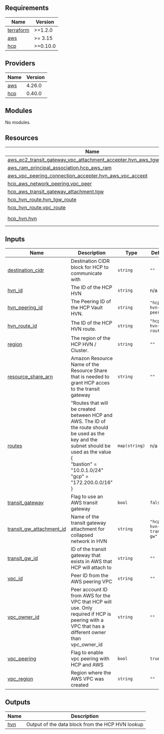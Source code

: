 <!-- BEGINNING OF PRE-COMMIT-TERRAFORM DOCS HOOK -->
## Requirements

| Name | Version |
|------|---------|
| <a name="requirement_terraform"></a> [terraform](#requirement\_terraform) | >=1.2.0 |
| <a name="requirement_aws"></a> [aws](#requirement\_aws) | >= 3.15 |
| <a name="requirement_hcp"></a> [hcp](#requirement\_hcp) | >=0.10.0 |

## Providers

| Name | Version |
|------|---------|
| <a name="provider_aws"></a> [aws](#provider\_aws) | 4.26.0 |
| <a name="provider_hcp"></a> [hcp](#provider\_hcp) | 0.40.0 |

## Modules

No modules.

## Resources

| Name | Type |
|------|------|
| [aws_ec2_transit_gateway_vpc_attachment_accepter.hvn_aws_tgw_accept](https://registry.terraform.io/providers/hashicorp/aws/latest/docs/resources/ec2_transit_gateway_vpc_attachment_accepter) | resource |
| [aws_ram_principal_association.hcp_aws_ram](https://registry.terraform.io/providers/hashicorp/aws/latest/docs/resources/ram_principal_association) | resource |
| [aws_vpc_peering_connection_accepter.hvn_aws_vpc_accept](https://registry.terraform.io/providers/hashicorp/aws/latest/docs/resources/vpc_peering_connection_accepter) | resource |
| [hcp_aws_network_peering.vpc_peer](https://registry.terraform.io/providers/hashicorp/hcp/latest/docs/resources/aws_network_peering) | resource |
| [hcp_aws_transit_gateway_attachment.tgw](https://registry.terraform.io/providers/hashicorp/hcp/latest/docs/resources/aws_transit_gateway_attachment) | resource |
| [hcp_hvn_route.hvn_tgw_route](https://registry.terraform.io/providers/hashicorp/hcp/latest/docs/resources/hvn_route) | resource |
| [hcp_hvn_route.vpc_route](https://registry.terraform.io/providers/hashicorp/hcp/latest/docs/resources/hvn_route) | resource |
| [hcp_hvn.hvn](https://registry.terraform.io/providers/hashicorp/hcp/latest/docs/data-sources/hvn) | data source |

## Inputs

| Name | Description | Type | Default | Required |
|------|-------------|------|---------|:--------:|
| <a name="input_destination_cidr"></a> [destination\_cidr](#input\_destination\_cidr) | Destination CIDR block for HCP to communicate with | `string` | `""` | no |
| <a name="input_hvn_id"></a> [hvn\_id](#input\_hvn\_id) | The ID of the HCP HVN | `string` | n/a | yes |
| <a name="input_hvn_peering_id"></a> [hvn\_peering\_id](#input\_hvn\_peering\_id) | The Peering ID of the HCP Vault HVN. | `string` | `"hcp-hvn-peer"` | no |
| <a name="input_hvn_route_id"></a> [hvn\_route\_id](#input\_hvn\_route\_id) | The ID of the HCP HVN route. | `string` | `"hcp-hvn-route"` | no |
| <a name="input_region"></a> [region](#input\_region) | The region of the HCP HVN / Cluster. | `string` | `""` | no |
| <a name="input_resource_share_arn"></a> [resource\_share\_arn](#input\_resource\_share\_arn) | Amazon Resource Name of the Resource Share that is needed to grant HCP acces to the transit gateway | `string` | `""` | no |
| <a name="input_routes"></a> [routes](#input\_routes) | "Routes that will be created between HCP and AWS. The ID of the route should be used as the key and the subnet should be used as the value<br>  {<br>    "bastion" = "10.0.1.0/24"<br>    "gcp"     = "172.200.0.0/16"<br>  } | `map(string)` | n/a | yes |
| <a name="input_transit_gateway"></a> [transit\_gateway](#input\_transit\_gateway) | Flag to use an AWS transit gateway | `bool` | `false` | no |
| <a name="input_transit_gw_attachment_id"></a> [transit\_gw\_attachment\_id](#input\_transit\_gw\_attachment\_id) | Name of the transit gateway attachment for collapsed network in HVN | `string` | `"hcp-hvn-transit-gw"` | no |
| <a name="input_transit_gw_id"></a> [transit\_gw\_id](#input\_transit\_gw\_id) | ID of the transit gateway that exists in AWS that HCP will attach to | `string` | `""` | no |
| <a name="input_vpc_id"></a> [vpc\_id](#input\_vpc\_id) | Peer ID from the AWS peering VPC | `string` | `""` | no |
| <a name="input_vpc_owner_id"></a> [vpc\_owner\_id](#input\_vpc\_owner\_id) | Peer account ID from AWS for the VPC that HCP will use. Only required if HCP is peering with a VPC that has a different owner than vpc\_owner\_id | `string` | `""` | no |
| <a name="input_vpc_peering"></a> [vpc\_peering](#input\_vpc\_peering) | Flag to enable vpc peering with HCP and AWS | `bool` | `true` | no |
| <a name="input_vpc_region"></a> [vpc\_region](#input\_vpc\_region) | Region where the AWS VPC was created | `string` | `""` | no |

## Outputs

| Name | Description |
|------|-------------|
| <a name="output_hvn"></a> [hvn](#output\_hvn) | Output of the data block from the HCP HVN lookup |
<!-- END OF PRE-COMMIT-TERRAFORM DOCS HOOK -->
